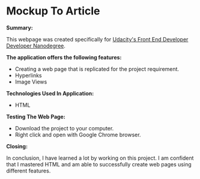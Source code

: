 # Mockup To Article

**Summary:**

This webpage was created specifically for [Udacity's Front End Developer Developer Nanodegree](https://www.udacity.com).

**The application offers the following features:**

* Creating a web page that is replicated for the project requirement.
* Hyperlinks
* Image Views

**Technologies Used In Application:**

* HTML

**Testing The Web Page:**

* Download the project to your computer.
* Right click and open with Google Chrome browser.

**Closing:**

In conclusion, I have learned a lot by working on this project. I am confident that I mastered HTML and am able to successfully create web pages using different features.
